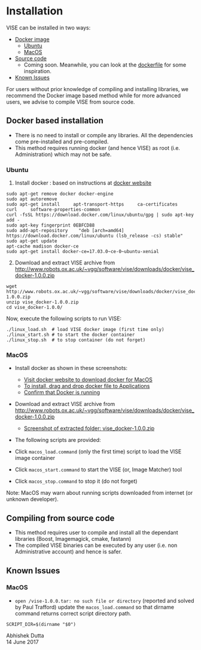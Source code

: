 # Installation
VISE can be installed in two ways:
 * [Docker image](#docker-based-installation)
   * [Ubuntu](#ubuntu)
   * [MacOS](#macos)
 * [Source code](#compiling-from-source-code)
   * Coming soon. Meanwhile, you can look at the [dockerfile](https://gitlab.com/vgg/vise/blob/master/dist/docker/Dockerfile) for some inspiration.
 * [Known Issues](#known-issues)

For users without prior knowledge of compiling and installing libraries, we recommend the Docker image based method while 
for more advanced users, we advise to compile VISE from source code.

## Docker based installation
   * There is no need to install or compile any libraries. All the dependencies come pre-installed and pre-compiled.
   * This method requires running docker (and hence VISE) as root (i.e. Administration) which may not be safe.

### Ubuntu
 1. Install docker : based on instructions at [docker website](https://docs.docker.com/engine/installation/linux/ubuntu/#install-using-the-repository)
```
sudo apt-get remove docker docker-engine
sudo apt autoremove
sudo apt-get install     apt-transport-https     ca-certificates     curl     software-properties-common
curl -fsSL https://download.docker.com/linux/ubuntu/gpg | sudo apt-key add -
sudo apt-key fingerprint 0EBFCD88
sudo add-apt-repository    "deb [arch=amd64] https://download.docker.com/linux/ubuntu (lsb_release -cs) stable"
sudo apt-get update
apt-cache madison docker-ce
sudo apt-get install docker-ce=17.03.0~ce-0~ubuntu-xenial
```

 2. Download and extract VISE archive from http://www.robots.ox.ac.uk/~vgg/software/vise/downloads/docker/vise_docker-1.0.0.zip
```
wget http://www.robots.ox.ac.uk/~vgg/software/vise/downloads/docker/vise_docker-1.0.0.zip
unzip vise_docker-1.0.0.zip
cd vise_docker-1.0.0/
```
Now, execute the following scripts to run VISE:
```
./linux_load.sh  # load VISE docker image (first time only)
./linux_start.sh # to start the docker container
./linux_stop.sh  # to stop container (do not forget)
```

### MacOS
 * Install docker as shown in these screenshots:
   * [Visit docker website to download docker for MacOS](docs/help/docker/img/docker_website_mac_download.png)
   * [To install, drag and drop docker file to Applications](docs/help/docker/img/docker_drop_to_applications.png)
   * [Confirm that Docker is running](docs/help/docker/img/docker_taskbar_status.png)

 * Download and extract VISE archive from http://www.robots.ox.ac.uk/~vgg/software/vise/downloads/docker/vise_docker-1.0.0.zip
   * [Screenshot of extracted folder: vise_docker-1.0.0.zip](docs/help/docker/img/extracted_vise_archive.png)

 * The following scripts are provided:
  * Click `macos_load.command` (only the first time) script to load the VISE image container
  * Click `macos_start.command` to start the VISE (or, Image Matcher) tool
  * Click `macos_stop.command` to stop it (do not forget)
 
Note: MacOS may warn about running scripts downloaded from internet (or unknown developer).

## Compiling from source code
 * This method requires user to compile and install all the dependant libraries (Boost, Imagemagick, cmake, fastann)
 * The compiled VISE binaries can be executed by any user (i.e. non Administrative account) and hence is safer.

## Known Issues
### MacOS
 * `open /vise-1.0.0.tar: no such file or directory` (reported and solved by Paul Trafford)
update the `macos_load.command` so that dirname command returns correct script directory path.
```
SCRIPT_DIR=$(dirname "$0") 
```


Abhishek Dutta  
14 June 2017
